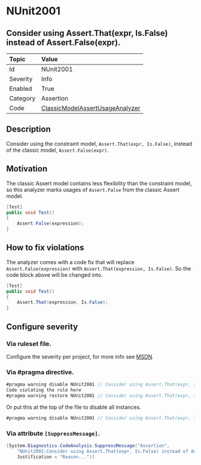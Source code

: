# NUnit2001

## Consider using Assert.That(expr, Is.False) instead of Assert.False(expr).

| Topic    | Value
| :--      | :--
| Id       | NUnit2001
| Severity | Info
| Enabled  | True
| Category | Assertion
| Code     | [ClassicModelAssertUsageAnalyzer](https://github.com/nunit/nunit.analyzers/blob/0.4.0/src/nunit.analyzers/ClassicModelAssertUsage/ClassicModelAssertUsageAnalyzer.cs)

## Description

Consider using the constraint model, `Assert.That(expr, Is.False)`, instead of the classic model, `Assert.False(expr)`.

## Motivation

The classic Assert model contains less flexibility than the constraint model,
so this analyzer marks usages of `Assert.False` from the classic Assert model.

```csharp
[Test]
public void Test()
{
    Assert.False(expression);
}
```

## How to fix violations

The analyzer comes with a code fix that will replace `Assert.False(expression)` with
`Assert.That(expression, Is.False)`. So the code block above will be changed into.

```csharp
[Test]
public void Test()
{
    Assert.That(expression, Is.False);
}
```

<!-- start generated config severity -->
## Configure severity

### Via ruleset file.

Configure the severity per project, for more info see [MSDN](https://msdn.microsoft.com/en-us/library/dd264949.aspx).

### Via #pragma directive.

```csharp
#pragma warning disable NUnit2001 // Consider using Assert.That(expr, Is.False) instead of Assert.False(expr).
Code violating the rule here
#pragma warning restore NUnit2001 // Consider using Assert.That(expr, Is.False) instead of Assert.False(expr).
```

Or put this at the top of the file to disable all instances.

```csharp
#pragma warning disable NUnit2001 // Consider using Assert.That(expr, Is.False) instead of Assert.False(expr).
```

### Via attribute `[SuppressMessage]`.

```csharp
[System.Diagnostics.CodeAnalysis.SuppressMessage("Assertion",
    "NUnit2001:Consider using Assert.That(expr, Is.False) instead of Assert.False(expr).",
    Justification = "Reason...")]
```
<!-- end generated config severity -->
